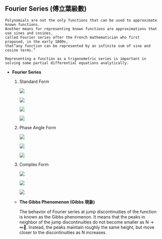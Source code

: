 ## Fourier Series (傅立葉級數)

	Polynomials are not the only functions that can be used to approximate known functions. 
	Another means for representing known functions are approximations that use sines and cosines, 
	called Fourier series after the French mathematician who first proposed, in the early 1800s,
	that“any function can be represented by an infinite sum of sine and cosine terms.”

	Representing a function as a trigonometric series is important in 
	solving some partial differential equations analytically.

* **Fourier Series**
	
	1) Standard Form
	
		![](http://latex.codecogs.com/gif.latex?\frac{1}{2}a_0+\sum_{n=1}^{\infty}[a_ncos(\frac{n\pi%20x}{L})+b_nsin(\frac{n\pi%20x}{L})])

		![](http://latex.codecogs.com/gif.latex?a_0=\frac{1}{L}\int_{-L}^{L}f(x)dx)
		
		![](http://latex.codecogs.com/gif.latex?a_n=\frac{1}{L}\int_{-L}^{L}f(x)cos(\frac{n\pi%20x}{L})dx\quad%20for\quad%20n=1,2,3,...)
		
		![](http://latex.codecogs.com/gif.latex?b_n=\frac{1}{L}\int_{-L}^{L}f(x)sin(\frac{n\pi%20x}{L})dx\quad%20for\quad%20n=1,2,3,...)
	
	2) Phase Angle Form
	
		![](http://latex.codecogs.com/gif.latex?\frac{1}{2}a_0+\sum_{n=1}^{\infty}c_ncos(\frac{n\pi%20x}{L}+\delta_n))
		
		![](http://latex.codecogs.com/gif.latex?c_n=\sqrt{a_n^2+b_n^2})
		
		![](http://latex.codecogs.com/gif.latex?\delta_n=-tan^{-1}(\frac{b_n}{a_n}))

	3) Complex Form
	
		![](http://latex.codecogs.com/gif.latex?\sum_{-\infty}^{\infty}d_ne^{in\omega_0x})
		
		![](http://latex.codecogs.com/gif.latex?d_n=\int_{-L}^{L}f(x)e^{in\omega_0x}dx)
		
		![](http://latex.codecogs.com/gif.latex?\omega_0=\frace{\pi}{L})
	
	* **The Gibbs Phenomenon (Gibbs 現象)**
		
		The behavior of Fourier series at jump discontinuities of the function is known as the Gibbs phenomenon.
		It means that the peaks in neighbor of the jump discontinuities do not become smaller as N -> ∞. 
		Instead, the peaks maintain roughly the same height, but move closer to the discontinuities as N increases.